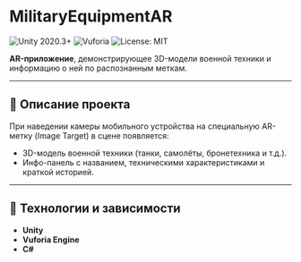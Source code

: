 # MilitaryEquipmentAR

![Unity 2020.3+](https://img.shields.io/badge/Unity-2020.3+-blue.svg)
![Vuforia](https://img.shields.io/badge/AR–Vuforia-orange.svg)
![License: MIT](https://img.shields.io/badge/License-MIT-green.svg)

**AR-приложение**, демонстрирующее 3D-модели военной техники и информацию о ней по распознанным меткам.

---

## 📖 Описание проекта

При наведении камеры мобильного устройства на специальную AR-метку (Image Target) в сцене появляется:
- 3D-модель военной техники (танки, самолёты, бронетехника и т.д.).
- Инфо-панель с названием, техническими характеристиками и краткой историей.

---

## 🚀 Технологии и зависимости

- **Unity**
- **Vuforia Engine**  
- **C#**
